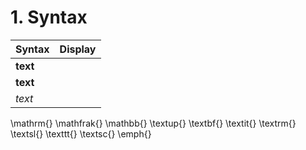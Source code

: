 # 1. Syntax

|Syntax|Display|
|-|-|
|$\boldsymbol{text}$||
|$\mathbf{text}$||
|$\mathit{text}$||



\mathrm{}
\mathfrak{}
\mathbb{}
\textup{}
\textbf{}
\textit{}
\textrm{}
\textsl{}
\texttt{}
\textsc{}
\emph{}
